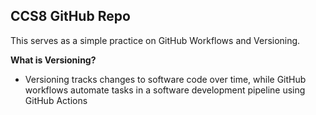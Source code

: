 ## CCS8 GitHub Repo
This serves as a simple practice on GitHub Workflows and Versioning. 

**What is Versioning?** 
- Versioning tracks changes to software code over time, while GitHub workflows automate tasks in a software development pipeline using GitHub Actions
